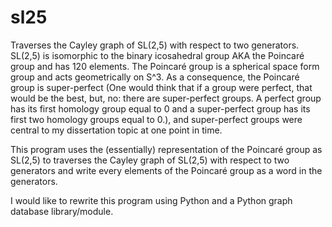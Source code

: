# sl25
Traverses the Cayley graph of SL(2,5) with respect to two generators. SL(2,5) is isomorphic to the binary icosahedral group AKA the Poincaré group and has 120 elements. The Poincaré group is a spherical space form group and acts geometrically on S^3. As a consequence, the Poincaré group is super-perfect (One would think that if a group were perfect, that would be the best, but, no: there are super-perfect groups. A perfect group has its first homology group equal to 0 and a super-perfect group has its first two homology groups equal to 0.), and super-perfect groups were central to my dissertation topic at one point in time.

This program uses the (essentially) representation of the Poincaré group as SL(2,5) to traverses the Cayley graph of SL(2,5) with respect to two generators and write every elements of the Poincaré group as a word in the generators.

I would like to rewrite this program using Python and a Python graph database library/module.
